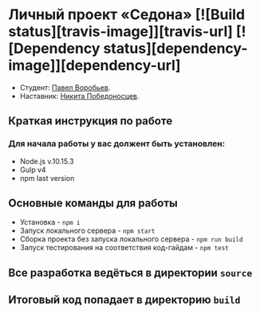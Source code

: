 # Личный проект «Седона» [![Build status][travis-image]][travis-url] [![Dependency status][dependency-image]][dependency-url]

* Студент: [Павел Воробьев](https://up.htmlacademy.ru/adaptive/21/user/520531).
* Наставник: [Никита Победоносцев](https://htmlacademy.ru/profile/nikkypizza).

## Краткая инструкция по работе
### Для начала работы у вас должент быть установлен:
* Node.js v.10.15.3
* Gulp v4
* npm last version
## Основные команды для работы
* Установка - `npm i`
* Запуск локального сервера - `npm start`
* Сборка проекта без запуска локального сервера - `npm run build`
* Запуск тестирования на соответствия код-гайдам - `npm test`

## Все разработка ведёться в директории `source`
## Итоговый код попадает в директорию `build`
